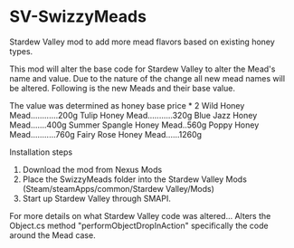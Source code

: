 # SV-SwizzyMeads
Stardew Valley mod to add more mead flavors based on existing honey types.

This mod will alter the base code for Stardew Valley to alter the Mead's name and value.  Due to the nature of the change all new mead names will be altered.  Following is the new Meads and their base value.

The value was determined as honey base price * 2
Wild Honey Mead............200g
Tulip Honey Mead...........320g
Blue Jazz Honey Mead.......400g
Summer Spangle Honey Mead..560g
Poppy Honey Mead...........760g
Fairy Rose Honey Mead......1260g

Installation steps
1. Download the mod from Nexus Mods <link>
2. Place the SwizzyMeads folder into the Stardew Valley Mods (Steam/steamApps/common/Stardew Valley/Mods)
3. Start up Stardew Valley through SMAPI.

For more details on what Stardew Valley code was altered...
Alters the Object.cs method "performObjectDropInAction" specifically the code around the Mead case.

